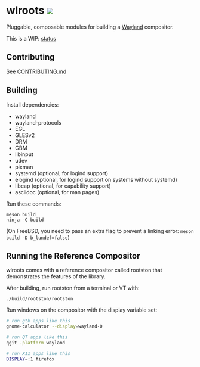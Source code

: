 # wlroots [![](https://api.travis-ci.org/swaywm/wlroots.svg)](https://travis-ci.org/swaywm/wlroots)

Pluggable, composable modules for building a
[Wayland](http://wayland.freedesktop.org/) compositor.

This is a WIP: [status](https://github.com/swaywm/wlroots/issues/9)

## Contributing

See [CONTRIBUTING.md](https://github.com/swaywm/wlroots/blob/master/CONTRIBUTING.md)

## Building

Install dependencies:

* wayland
* wayland-protocols
* EGL
* GLESv2
* DRM
* GBM
* libinput
* udev
* pixman
* systemd (optional, for logind support)
* elogind (optional, for logind support on systems without systemd)
* libcap (optional, for capability support)
* asciidoc (optional, for man pages)

Run these commands:

    meson build
    ninja -C build

(On FreeBSD, you need to pass an extra flag to prevent a linking error: `meson build -D b_lundef=false`)

## Running the Reference Compositor

wlroots comes with a reference compositor called rootston that demonstrates the
features of the library.

After building, run rootston from a terminal or VT with:

    ./build/rootston/rootston

Run windows on the compositor with the display variable set:

```bash
# run gtk apps like this
gnome-calculator --display=wayland-0

# run QT apps like this
qgit -platform wayland

# run X11 apps like this
DISPLAY=:1 firefox
```
